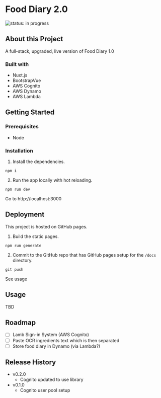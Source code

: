 # Food Diary 2.0

![status: in progress](https://img.shields.io/badge/status-in--progress-green)

## About this Project

A full-stack, upgraded, live version of Food Diary 1.0

### Built with

- Nuxt.js
- BootstrapVue
- AWS Cognito
- AWS Dynamo
- AWS Lambda

## Getting Started

### Prerequisites

- Node

### Installation

1. Install the dependencies.

```
npm i
```

2. Run the app locally with hot reloading.

```
npm run dev
```

Go to http://localhost:3000

## Deployment

This project is hosted on GitHub pages.

1. Build the static pages.

```
npm run generate
```

2. Commit to the GitHub repo that has GitHub pages setup for the `/docs` directory.

```
git push
```

See usage

## Usage

TBD

## Roadmap

- [ ] Lamb Sign-in System (AWS Cognito)
- [ ] Paste OCR ingredients text which is then separated
- [ ] Store food diary in Dynamo (via Lambda?)

## Release History

- v0.2.0
  - Cognito updated to use library
- v0.1.0
  - Cognito user pool setup
